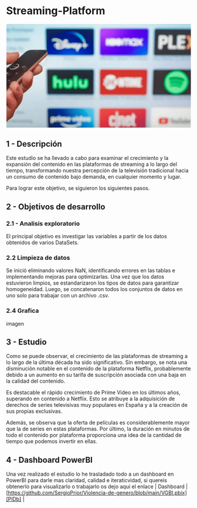 # Streaming-Platform
![image](title.png)
## 1 - Descripción
Este estudio se ha llevado a cabo para examinar el crecimiento y la expansión del contenido en las plataformas de streaming a lo largo del tiempo, transformando nuestra percepción de la televisión tradicional hacia un consumo de contenido bajo demanda, en cualquier momento y lugar.

Para lograr este objetivo, se siguieron los siguientes pasos.

## 2 - Objetivos de desarrollo
### 2.1 - Analisis exploratorio
El principal objetivo es investigar las variables a partir de los datos obtenidos de varios DataSets.
### 2.2 Limpieza de datos
Se inició eliminando valores NaN, identificando errores en las tablas e implementando mejoras para optimizarlas. Una vez que los datos estuvieron limpios, se estandarizaron los tipos de datos para garantizar homogeneidad. Luego, se concatenaron todos los conjuntos de datos en uno solo para trabajar con un archivo .csv.

### 2.4 Grafica
imagen
## 3 - Estudio
Como se puede observar, el crecimiento de las plataformas de streaming a lo largo de la última década ha sido significativo. Sin embargo, se nota una disminución notable en el contenido de la plataforma Netflix, probablemente debido a un aumento en su tarifa de suscripción asociada con una baja en la calidad del contenido.

Es destacable el rápido crecimiento de Prime Video en los últimos años, superando en contenido a Netflix. Esto se atribuye a la adquisición de derechos de series televisivas muy populares en España y a la creación de sus propias exclusivas.

Además, se observa que la oferta de películas es considerablemente mayor que la de series en estas plataformas.
Por último, la duración en minutos de todo el contenido por plataforma proporciona una idea de la cantidad de tiempo que podemos invertir en ellas.

## 4 - Dashboard PowerBI
Una vez realizado el estudio lo he trasladado todo a un dashboard en PowerBI para darle mas claridad, calidad e iteraticvidad, si quereis obtenerlo para visualizarlo o trabajarlo os dejo aqui el enlace
| Dashboard | [https://github.com/SergioPrior/Violencia-de-genero/blob/main/VGBI.pbix][PlDb] |
